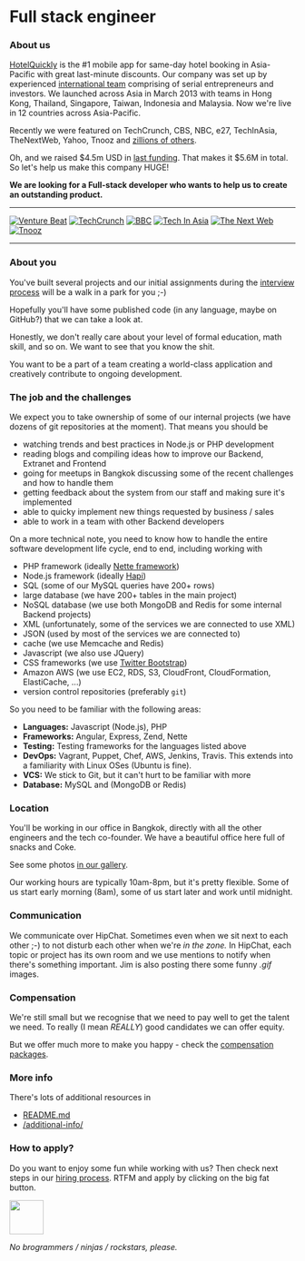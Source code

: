 # Full stack engineer

### About us

[HotelQuickly](http://www.hotelquickly.com) is the #1 mobile app for same-day hotel booking in Asia-Pacific with great last-minute discounts. Our company was set up by experienced [international team](http://www.hotelquickly.com/about-us) comprising of serial entrepreneurs and investors. We launched across Asia in March 2013 with teams in Hong Kong, Thailand, Singapore, Taiwan, Indonesia and Malaysia. Now we're live in 12 countries across Asia-Pacific.

Recently we were featured on TechCrunch, CBS, NBC, e27, TechInAsia, TheNextWeb, Yahoo, Tnooz and [zillions of others](http://www.hotelquickly.com/press).

Oh, and we raised $4.5m USD in [last funding](http://techcrunch.com/2014/07/09/hotelquickly-raises-4-5-million-to-double-down-on-last-minute-hotel-booking-in-asia-pacific/). That makes it $5.6M in total. So let's help us make this company HUGE!

**We are looking for a Full-stack developer who wants to help us to create an outstanding product.**

---

[![Venture Beat](http://www.hotelquickly.com/img/logos/vb.png)](http://venturebeat.com/2013/06/25/same-day-booking-app-hotelquickly-claims-dominance-in-asia-before-rival-hoteltonight/)
[![TechCrunch](http://www.hotelquickly.com/img/logos/tech_crunch.png)](http://techcrunch.com/2013/03/20/hotelquickly/)
[![BBC](http://www.hotelquickly.com/img/logos/bbc.png)](http://www.bbc.co.uk/programmes/p019byld)
[![Tech In Asia](http://www.hotelquickly.com/img/logos/tech_in_asia.png)](http://www.techinasia.com/hotelquickly-books-your-hotels-really-quickly/)
[![The Next Web](http://www.hotelquickly.com/img/logos/tnw.png)](http://thenextweb.com/apps/2013/07/21/asia-focused-hotelquickly-now-lets-travellers-make-multiple-night-hotel-bookings/)
[![Tnooz](http://www.hotelquickly.com/img/logos/tnooz.png)](http://www.tnooz.com/2013/05/03/tlabs/hotelquickly-heats-up-the-last-minute-hotel-booking-model-in-asia/)

---

### About you

You've built several projects and our initial assignments during the [interview process](https://github.com/HotelQuickly/WeAreHiring/blob/master/README.md#hiring-process) will be a walk in a park for you ;-)

Hopefully you'll have some published code (in any language, maybe on GitHub?) that we can take a look at.

Honestly, we don't really care about your level of formal education, math skill, and so on. We want to see that you know the shit.

You want to be a part of a team creating a world-class application and creatively contribute to ongoing development.

### The job and the challenges

We expect you to take ownership of some of our internal projects (we have dozens of git repositories at the moment). That means you should be

* watching trends and best practices in Node.js or PHP development
* reading blogs and compiling ideas how to improve our Backend, Extranet and Frontend
* going for meetups in Bangkok discussing some of the recent challenges and how to handle them
* getting feedback about the system from our staff and making sure it's implemented
* able to quicky implement new things requested by business / sales
* able to work in a team with other Backend developers

On a more technical note, you need to know how to handle the entire software development life cycle, end to end, including working with

* PHP framework (ideally [Nette framework](http://nette.org))
* Node.js framework (ideally [Hapi](https://github.com/spumko/hapi))
* SQL (some of our MySQL queries have 200+ rows)
* large database (we have 200+ tables in the main project)
* NoSQL database (we use both MongoDB and Redis for some internal Backend projects)
* XML (unfortunately, some of the services we are connected to use XML)
* JSON (used by most of the services we are connected to)
* cache (we use Memcache and Redis)
* Javascript (we also use JQuery)
* CSS frameworks (we use [Twitter Bootstrap](http://getbootstrap.com/))
* Amazon AWS (we use EC2, RDS, S3, CloudFront, CloudFormation, ElastiCache, ...)
* version control repositories (preferably ```git```)

So you need to be familiar with the following areas:

* **Languages:** Javascript (Node.js), PHP
* **Frameworks:** Angular, Express, Zend, Nette
* **Testing:** Testing frameworks for the languages listed above
* **DevOps:** Vagrant, Puppet, Chef, AWS, Jenkins, Travis. This extends into a familiarity with Linux OSes (Ubuntu is fine).
* **VCS:** We stick to Git, but it can't hurt to be familiar with more
* **Database:** MySQL and (MongoDB or Redis)

### Location

You'll be working in our office in Bangkok, directly with all the other engineers and the tech co-founder. We have a beautiful office here full of snacks and Coke.

See some photos [in our gallery](https://plus.google.com/photos/100392005626903871747/albums/6014406468923735649).

Our working hours are typically 10am-8pm, but it's pretty flexible. Some of us start early morning (8am), some of us start later and work until midnight.

### Communication

We communicate over HipChat. Sometimes even when we sit next to each other ;-) to not disturb each other when we're *in the zone.* In HipChat, each topic or project has its own room and we use mentions to notify when there's something important. Jim is also posting there some funny *.gif* images.

### Compensation

We're still small but we recognise that we need to pay well to get the talent we need. To really (I mean *REALLY*) good candidates we can offer equity.

But we offer much more to make you happy - check the [compensation packages](https://github.com/HotelQuickly/WeAreHiring/blob/master/README.md#compensation--perks).

### More info

There's lots of additional resources in

* [README.md](https://github.com/HotelQuickly/WeAreHiring/blob/master/README.md)
* [/additional-info/](https://github.com/HotelQuickly/WeAreHiring/blob/master/additional-info)

### How to apply?

Do you want to enjoy some fun while working with us? Then check next steps in our [hiring process](https://github.com/HotelQuickly/WeAreHiring/blob/master/README.md#hiring-process). RTFM and apply by clicking on the big fat button.

<a href="http://htqk.ly/itjobsform">
 <img src="https://raw.githubusercontent.com/HotelQuickly/WeAreHiring/master/images/button-apply-now.jpg" height="60" />
</a>

*No brogrammers / ninjas / rockstars, please.*

